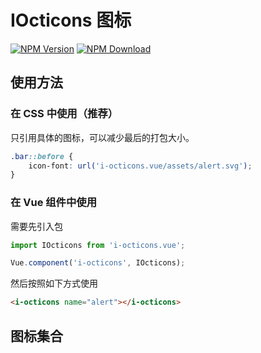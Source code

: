 # IOcticons 图标

[![NPM Version][npm-img]][npm-url]
[![NPM Download][download-img]][download-url]

[npm-img]: http://img.shields.io/npm/v/i-octicons.vue.svg?style=flat-square
[npm-url]: http://npmjs.org/package/i-octicons.vue
[download-img]: https://img.shields.io/npm/dm/i-octicons.vue.svg?style=flat-square
[download-url]: https://npmjs.org/package/i-octicons.vue

## 使用方法

### 在 CSS 中使用（推荐）

只引用具体的图标，可以减少最后的打包大小。

``` css
.bar::before {
    icon-font: url('i-octicons.vue/assets/alert.svg');
}
```

### 在 Vue 组件中使用

需要先引入包

``` js
import IOcticons from 'i-octicons.vue';

Vue.component('i-octicons', IOcticons);
```

然后按照如下方式使用

``` html
<i-octicons name="alert"></i-octicons>
```

## 图标集合

<u-icon-example icon="i-octicons" name="alert"></u-icon-example>
<u-icon-example icon="i-octicons" name="archive"></u-icon-example>
<u-icon-example icon="i-octicons" name="arrow-down"></u-icon-example>
<u-icon-example icon="i-octicons" name="arrow-left"></u-icon-example>
<u-icon-example icon="i-octicons" name="arrow-right"></u-icon-example>
<u-icon-example icon="i-octicons" name="arrow-small-down"></u-icon-example>
<u-icon-example icon="i-octicons" name="arrow-small-left"></u-icon-example>
<u-icon-example icon="i-octicons" name="arrow-small-right"></u-icon-example>
<u-icon-example icon="i-octicons" name="arrow-small-up"></u-icon-example>
<u-icon-example icon="i-octicons" name="arrow-up"></u-icon-example>
<u-icon-example icon="i-octicons" name="beaker"></u-icon-example>
<u-icon-example icon="i-octicons" name="bell"></u-icon-example>
<u-icon-example icon="i-octicons" name="bold"></u-icon-example>
<u-icon-example icon="i-octicons" name="book"></u-icon-example>
<u-icon-example icon="i-octicons" name="bookmark"></u-icon-example>
<u-icon-example icon="i-octicons" name="briefcase"></u-icon-example>
<u-icon-example icon="i-octicons" name="broadcast"></u-icon-example>
<u-icon-example icon="i-octicons" name="browser"></u-icon-example>
<u-icon-example icon="i-octicons" name="bug"></u-icon-example>
<u-icon-example icon="i-octicons" name="calendar"></u-icon-example>
<u-icon-example icon="i-octicons" name="check"></u-icon-example>
<u-icon-example icon="i-octicons" name="checklist"></u-icon-example>
<u-icon-example icon="i-octicons" name="chevron-down"></u-icon-example>
<u-icon-example icon="i-octicons" name="chevron-left"></u-icon-example>
<u-icon-example icon="i-octicons" name="chevron-right"></u-icon-example>
<u-icon-example icon="i-octicons" name="chevron-up"></u-icon-example>
<u-icon-example icon="i-octicons" name="circle-slash"></u-icon-example>
<u-icon-example icon="i-octicons" name="circuit-board"></u-icon-example>
<u-icon-example icon="i-octicons" name="clippy"></u-icon-example>
<u-icon-example icon="i-octicons" name="clock"></u-icon-example>
<u-icon-example icon="i-octicons" name="cloud-download"></u-icon-example>
<u-icon-example icon="i-octicons" name="cloud-upload"></u-icon-example>
<u-icon-example icon="i-octicons" name="code"></u-icon-example>
<u-icon-example icon="i-octicons" name="comment-discussion"></u-icon-example>
<u-icon-example icon="i-octicons" name="comment"></u-icon-example>
<u-icon-example icon="i-octicons" name="credit-card"></u-icon-example>
<u-icon-example icon="i-octicons" name="dash"></u-icon-example>
<u-icon-example icon="i-octicons" name="dashboard"></u-icon-example>
<u-icon-example icon="i-octicons" name="database"></u-icon-example>
<u-icon-example icon="i-octicons" name="desktop-download"></u-icon-example>
<u-icon-example icon="i-octicons" name="device-camera-video"></u-icon-example>
<u-icon-example icon="i-octicons" name="device-camera"></u-icon-example>
<u-icon-example icon="i-octicons" name="device-desktop"></u-icon-example>
<u-icon-example icon="i-octicons" name="device-mobile"></u-icon-example>
<u-icon-example icon="i-octicons" name="diff-added"></u-icon-example>
<u-icon-example icon="i-octicons" name="diff-ignored"></u-icon-example>
<u-icon-example icon="i-octicons" name="diff-modified"></u-icon-example>
<u-icon-example icon="i-octicons" name="diff-removed"></u-icon-example>
<u-icon-example icon="i-octicons" name="diff-renamed"></u-icon-example>
<u-icon-example icon="i-octicons" name="diff"></u-icon-example>
<u-icon-example icon="i-octicons" name="ellipsis"></u-icon-example>
<u-icon-example icon="i-octicons" name="eye"></u-icon-example>
<u-icon-example icon="i-octicons" name="file-binary"></u-icon-example>
<u-icon-example icon="i-octicons" name="file-code"></u-icon-example>
<u-icon-example icon="i-octicons" name="file-directory"></u-icon-example>
<u-icon-example icon="i-octicons" name="file-media"></u-icon-example>
<u-icon-example icon="i-octicons" name="file-pdf"></u-icon-example>
<u-icon-example icon="i-octicons" name="file-submodule"></u-icon-example>
<u-icon-example icon="i-octicons" name="file-symlink-directory"></u-icon-example>
<u-icon-example icon="i-octicons" name="file-symlink-file"></u-icon-example>
<u-icon-example icon="i-octicons" name="file-zip"></u-icon-example>
<u-icon-example icon="i-octicons" name="file"></u-icon-example>
<u-icon-example icon="i-octicons" name="flame"></u-icon-example>
<u-icon-example icon="i-octicons" name="fold"></u-icon-example>
<u-icon-example icon="i-octicons" name="gear"></u-icon-example>
<u-icon-example icon="i-octicons" name="gift"></u-icon-example>
<u-icon-example icon="i-octicons" name="gist-secret"></u-icon-example>
<u-icon-example icon="i-octicons" name="gist"></u-icon-example>
<u-icon-example icon="i-octicons" name="git-branch"></u-icon-example>
<u-icon-example icon="i-octicons" name="git-commit"></u-icon-example>
<u-icon-example icon="i-octicons" name="git-compare"></u-icon-example>
<u-icon-example icon="i-octicons" name="git-merge"></u-icon-example>
<u-icon-example icon="i-octicons" name="git-pull-request"></u-icon-example>
<u-icon-example icon="i-octicons" name="globe"></u-icon-example>
<u-icon-example icon="i-octicons" name="grabber"></u-icon-example>
<u-icon-example icon="i-octicons" name="graph"></u-icon-example>
<u-icon-example icon="i-octicons" name="heart"></u-icon-example>
<u-icon-example icon="i-octicons" name="history"></u-icon-example>
<u-icon-example icon="i-octicons" name="home"></u-icon-example>
<u-icon-example icon="i-octicons" name="horizontal-rule"></u-icon-example>
<u-icon-example icon="i-octicons" name="hubot"></u-icon-example>
<u-icon-example icon="i-octicons" name="inbox"></u-icon-example>
<u-icon-example icon="i-octicons" name="info"></u-icon-example>
<u-icon-example icon="i-octicons" name="issue-closed"></u-icon-example>
<u-icon-example icon="i-octicons" name="issue-opened"></u-icon-example>
<u-icon-example icon="i-octicons" name="issue-reopened"></u-icon-example>
<u-icon-example icon="i-octicons" name="italic"></u-icon-example>
<u-icon-example icon="i-octicons" name="jersey"></u-icon-example>
<u-icon-example icon="i-octicons" name="kebab-horizontal"></u-icon-example>
<u-icon-example icon="i-octicons" name="kebab-vertical"></u-icon-example>
<u-icon-example icon="i-octicons" name="key"></u-icon-example>
<u-icon-example icon="i-octicons" name="keyboard"></u-icon-example>
<u-icon-example icon="i-octicons" name="law"></u-icon-example>
<u-icon-example icon="i-octicons" name="light-bulb"></u-icon-example>
<u-icon-example icon="i-octicons" name="link-external"></u-icon-example>
<u-icon-example icon="i-octicons" name="link"></u-icon-example>
<u-icon-example icon="i-octicons" name="list-ordered"></u-icon-example>
<u-icon-example icon="i-octicons" name="list-unordered"></u-icon-example>
<u-icon-example icon="i-octicons" name="location"></u-icon-example>
<u-icon-example icon="i-octicons" name="lock"></u-icon-example>
<u-icon-example icon="i-octicons" name="logo-gist"></u-icon-example>
<u-icon-example icon="i-octicons" name="logo-github"></u-icon-example>
<u-icon-example icon="i-octicons" name="mail-read"></u-icon-example>
<u-icon-example icon="i-octicons" name="mail"></u-icon-example>
<u-icon-example icon="i-octicons" name="mark-github"></u-icon-example>
<u-icon-example icon="i-octicons" name="markdown"></u-icon-example>
<u-icon-example icon="i-octicons" name="megaphone"></u-icon-example>
<u-icon-example icon="i-octicons" name="mention"></u-icon-example>
<u-icon-example icon="i-octicons" name="milestone"></u-icon-example>
<u-icon-example icon="i-octicons" name="mirror"></u-icon-example>
<u-icon-example icon="i-octicons" name="mortar-board"></u-icon-example>
<u-icon-example icon="i-octicons" name="mute"></u-icon-example>
<u-icon-example icon="i-octicons" name="no-newline"></u-icon-example>
<u-icon-example icon="i-octicons" name="note"></u-icon-example>
<u-icon-example icon="i-octicons" name="octoface"></u-icon-example>
<u-icon-example icon="i-octicons" name="organization"></u-icon-example>
<u-icon-example icon="i-octicons" name="package"></u-icon-example>
<u-icon-example icon="i-octicons" name="paintcan"></u-icon-example>
<u-icon-example icon="i-octicons" name="pencil"></u-icon-example>
<u-icon-example icon="i-octicons" name="person"></u-icon-example>
<u-icon-example icon="i-octicons" name="pin"></u-icon-example>
<u-icon-example icon="i-octicons" name="plug"></u-icon-example>
<u-icon-example icon="i-octicons" name="plus-small"></u-icon-example>
<u-icon-example icon="i-octicons" name="plus"></u-icon-example>
<u-icon-example icon="i-octicons" name="primitive-dot"></u-icon-example>
<u-icon-example icon="i-octicons" name="primitive-square"></u-icon-example>
<u-icon-example icon="i-octicons" name="project"></u-icon-example>
<u-icon-example icon="i-octicons" name="pulse"></u-icon-example>
<u-icon-example icon="i-octicons" name="question"></u-icon-example>
<u-icon-example icon="i-octicons" name="quote"></u-icon-example>
<u-icon-example icon="i-octicons" name="radio-tower"></u-icon-example>
<u-icon-example icon="i-octicons" name="reply"></u-icon-example>
<u-icon-example icon="i-octicons" name="repo-clone"></u-icon-example>
<u-icon-example icon="i-octicons" name="repo-force-push"></u-icon-example>
<u-icon-example icon="i-octicons" name="repo-forked"></u-icon-example>
<u-icon-example icon="i-octicons" name="repo-pull"></u-icon-example>
<u-icon-example icon="i-octicons" name="repo-push"></u-icon-example>
<u-icon-example icon="i-octicons" name="repo"></u-icon-example>
<u-icon-example icon="i-octicons" name="report"></u-icon-example>
<u-icon-example icon="i-octicons" name="rocket"></u-icon-example>
<u-icon-example icon="i-octicons" name="rss"></u-icon-example>
<u-icon-example icon="i-octicons" name="ruby"></u-icon-example>
<u-icon-example icon="i-octicons" name="screen-full"></u-icon-example>
<u-icon-example icon="i-octicons" name="screen-normal"></u-icon-example>
<u-icon-example icon="i-octicons" name="search"></u-icon-example>
<u-icon-example icon="i-octicons" name="server"></u-icon-example>
<u-icon-example icon="i-octicons" name="settings"></u-icon-example>
<u-icon-example icon="i-octicons" name="shield"></u-icon-example>
<u-icon-example icon="i-octicons" name="sign-in"></u-icon-example>
<u-icon-example icon="i-octicons" name="sign-out"></u-icon-example>
<u-icon-example icon="i-octicons" name="smiley"></u-icon-example>
<u-icon-example icon="i-octicons" name="squirrel"></u-icon-example>
<u-icon-example icon="i-octicons" name="star"></u-icon-example>
<u-icon-example icon="i-octicons" name="stop"></u-icon-example>
<u-icon-example icon="i-octicons" name="sync"></u-icon-example>
<u-icon-example icon="i-octicons" name="tag"></u-icon-example>
<u-icon-example icon="i-octicons" name="tasklist"></u-icon-example>
<u-icon-example icon="i-octicons" name="telescope"></u-icon-example>
<u-icon-example icon="i-octicons" name="terminal"></u-icon-example>
<u-icon-example icon="i-octicons" name="text-size"></u-icon-example>
<u-icon-example icon="i-octicons" name="three-bars"></u-icon-example>
<u-icon-example icon="i-octicons" name="thumbsdown"></u-icon-example>
<u-icon-example icon="i-octicons" name="thumbsup"></u-icon-example>
<u-icon-example icon="i-octicons" name="tools"></u-icon-example>
<u-icon-example icon="i-octicons" name="trashcan"></u-icon-example>
<u-icon-example icon="i-octicons" name="triangle-down"></u-icon-example>
<u-icon-example icon="i-octicons" name="triangle-left"></u-icon-example>
<u-icon-example icon="i-octicons" name="triangle-right"></u-icon-example>
<u-icon-example icon="i-octicons" name="triangle-up"></u-icon-example>
<u-icon-example icon="i-octicons" name="unfold"></u-icon-example>
<u-icon-example icon="i-octicons" name="unmute"></u-icon-example>
<u-icon-example icon="i-octicons" name="unverified"></u-icon-example>
<u-icon-example icon="i-octicons" name="verified"></u-icon-example>
<u-icon-example icon="i-octicons" name="versions"></u-icon-example>
<u-icon-example icon="i-octicons" name="watch"></u-icon-example>
<u-icon-example icon="i-octicons" name="x"></u-icon-example>
<u-icon-example icon="i-octicons" name="zap"></u-icon-example>
